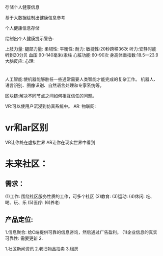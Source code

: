 存储个人健康信息


基于大数据绘制出健康信息参考


个人健康信息存储


绘制出个人健康提示警告:

上肢力量:
腿部力量:
柔韧性:
平衡性:
耐力:
敏捷性:20秒跨移36次
听力:安静时能听到20分贝
血压:90-140毫米/汞柱
心脏功能:60-90次
身高体重指数:18.5—23.9
大脑反应:
心理:


# 
人工智能:使机器能够胜任一些通常需要人类智能才能完成的复杂工作。
  机器人、语言识别、图像识别、自然语言处理和专家系统等。

区块链:解决不同节点之间如何相互信任的问题。

VR:可以使用户沉浸到仿真系统中。
AR:
物联网:


# vr和ar区别

VR让你处在虚拟世界
AR让你在现实世界中看到

# 未来社区：
## 需求：
(1)工作: 围绕社区服务性质的工作，可多个社区
(2)教育:
(3)运动:
(4)休闲: 吃、喝、玩、乐
(5)医疗:
(6)养老:

## 产品定位:
1.信息聚合: 给C端提供可靠的信息咨询，然后通过广告盈利。
 (1)企业信息的真实可靠性: 需要更新
2.

1.社区新闻资讯
2.老旧物品拍卖
3.租房





